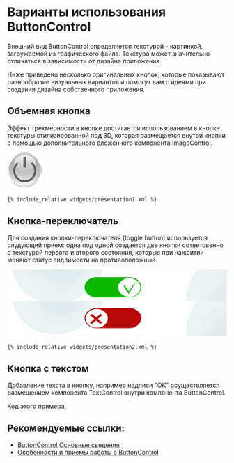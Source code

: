 # Варианты использования ButtonControl 

Внешний вид ButtonControl определяется текстурой - картинкой, загружаемой из графического файла.
Текстура может значительно отличаться в зависимости от дизайна приложения.

Ниже приведено несколько оригинальных кнопок, которые показывают
разнообразие визуальных вариантов и помогут вам с идеями при создании дизайна собственного приложения.

## Объемная кнопка

Эффект трехмерности в кнопке достигается использованием в кнопке текстуры стилизированной под 3D, которая размещается внутри кнопки с помощью дополнительного вложенного компонента ImageControl.

![](screenshots/presentation1.png)

```xml
{% include_relative widgets/presentation1.xml %}
```

## Кнопка-переключатель

Для создания кнопки-переключателя (toggle button) используется слудующий прием: одна под одной создается две кнопки сответсвенно с текстурой первого и второго состояния, которые при нажаитии меняют статус видлимости на противоположный. 

![](screenshots/presentation2.png)



```xml
{% include_relative widgets/presentation2.xml %}
```

## Кнопка с текстом

Добавление текста в кнопку, например надписи "ОК" осуществляется размещением компонента TextControl внутри компонента ButtonControl.

Код этого примера.



## Рекомендуемые ссылки:

- [ButtonControl Основные сведения](README.md)
- [Особенности и приемы работы с ButtonControl](hints.md)